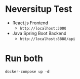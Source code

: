 # Neversitup Test

- React.js Frontend 
  - `http://localhost:3000`
- Java Spring Boot Backend 
  - `http://localhost:8888/api`

# Run both

`docker-compose up -d`

